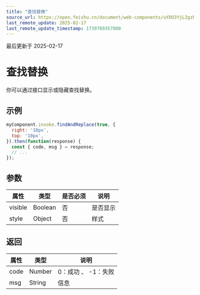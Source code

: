 ```yaml
---
title: "查找替换"
source_url: https://open.feishu.cn/document/web-components/uYDO3YjL2gzN24iN3cjN/old-docs-component/old-invoke-api/old-find-and-replace
last_remote_update: 2025-02-17
last_remote_update_timestamp: 1739789357000
---
```

最后更新于 2025-02-17

# 查找替换
你可以通过接口显示或隐藏查找替换。
## 示例
```js
myComponent.invoke.findAndReplace(true, {
  right: '10px',
  top: '10px',
}).then(function(response) {
  const { code, msg } = response;
  // ...
});
```

## 参数
|属性|	类型|	是否必须	|说明|
| ---|----- | -------|------ | 
|visible|	Boolean	|否|	是否显示
|style| Object|否|样式|

## 返回
|属性|	类型|	说明|
| ---|----- | ------- | 
|code|	Number |	0：成功 、 -1：失败 |
|msg|	String |	信息 |
